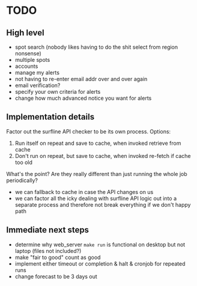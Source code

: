 # TODO

## High level
- spot search (nobody likes having to do the shit select from region nonsense)
- multiple spots
- accounts
- manage my alerts
- not having to re-enter email addr over and over again
- email verification?
- specify your own criteria for alerts
- change how much advanced notice you want for alerts

## Implementation details

Factor out the surfline API checker to be its own process. Options:
1) Run itself on repeat and save to cache, when invoked retrieve from cache
2) Don't run on repeat, but save to cache, when invoked re-fetch if cache too old

What's the point? Are they really different than just running the whole job periodically?
- we can fallback to cache in case the API changes on us
- we can factor all the icky dealing with surfline API logic out into a separate process and therefore not break everything if we don't happy path

## Immediate next steps

- determine why web_server `make run` is functional on desktop but not laptop (files not included?)
- make "fair to good" count as good
- implement either timeout or completion & halt & cronjob for repeated runs
- change forecast to be 3 days out
